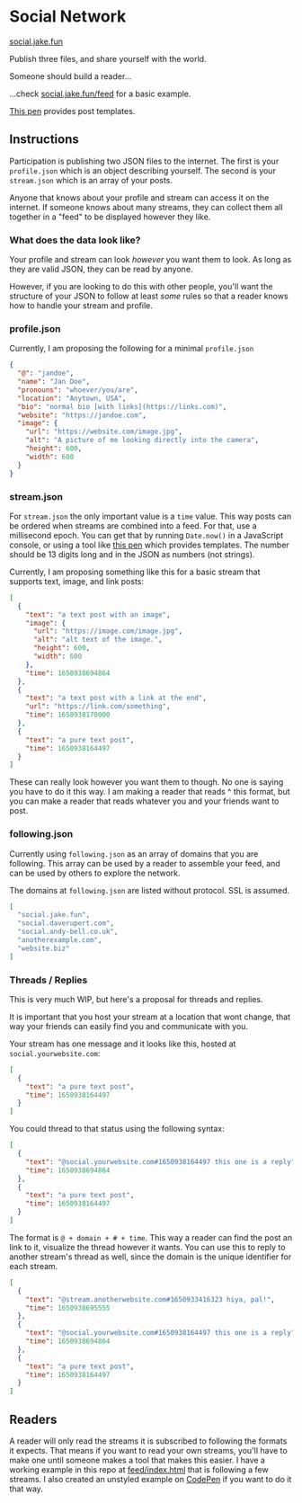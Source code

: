 # Social Network

[social.jake.fun](https://social.jake.fun)

Publish three files, and share yourself with the world.

Someone should build a reader...

...check [social.jake.fun/feed](https://social.jake.fun/feed) for a basic example.

[This pen](https://codepen.io/jakealbaugh/full/dyJBjRL) provides post templates.

## Instructions

Participation is publishing two JSON files to the internet.
The first is your `profile.json` which is an object describing yourself.
The second is your `stream.json` which is an array of your posts.

Anyone that knows about your profile and stream can access it on the internet.
If someone knows about many streams, they can collect them all together in a "feed" to be displayed however they like.

### What does the data look like?

Your profile and stream can look _however_ you want them to look. As long as they are valid JSON, they can be read by anyone.

However, if you are looking to do this with other people, you'll want the structure of your JSON to follow at least _some_ rules so that a reader knows how to handle your stream and profile.

### profile.json

Currently, I am proposing the following for a minimal `profile.json`

```json
{
  "@": "jandoe",
  "name": "Jan Doe",
  "pronouns": "whoever/you/are",
  "location": "Anytown, USA",
  "bio": "normal bio [with links](https://links.com)",
  "website": "https://jandoe.com",
  "image": {
    "url": "https://website.com/image.jpg",
    "alt": "A picture of me looking directly into the camera",
    "height": 600,
    "width": 600
  }
}
```

### stream.json

For `stream.json` the only important value is a `time` value. This way posts can be ordered when streams are combined into a feed. For that, use a millisecond epoch. You can get that by running `Date.now()` in a JavaScript console, or using a tool like [this pen](https://codepen.io/jakealbaugh/full/dyJBjRL) which provides templates. The number should be 13 digits long and in the JSON as numbers (not strings).

Currently, I am proposing something like this for a basic stream that supports text, image, and link posts:

```json
[
  {
    "text": "a text post with an image",
    "image": {
      "url": "https://image.com/image.jpg",
      "alt": "alt text of the image.",
      "height": 600,
      "width": 600
    },
    "time": 1650938694864
  },
  {
    "text": "a text post with a link at the end",
    "url": "https://link.com/something",
    "time": 1650938170000
  },
  {
    "text": "a pure text post",
    "time": 1650938164497
  }
]
```

These can really look however you want them to though. No one is saying you have to do it this way. I am making a reader that reads ^ this format, but you can make a reader that reads whatever you and your friends want to post.

### following.json

Currently using `following.json` as an array of domains that you are following. This array can be used by a reader to assemble your feed, and can be used by others to explore the network.

The domains at `following.json` are listed without protocol. SSL is assumed.

```json
[
  "social.jake.fun",
  "social.daverupert.com",
  "social.andy-bell.co.uk",
  "anotherexample.com",
  "website.biz"
]
```

### Threads / Replies

This is very much WIP, but here's a proposal for threads and replies.

It is important that you host your stream at a location that wont change, that way your friends can easily find you and communicate with you.

Your stream has one message and it looks like this, hosted at `social.yourwebsite.com`:

```json
[
  {
    "text": "a pure text post",
    "time": 1650938164497
  }
]
```

You could thread to that status using the following syntax:

```json
[
  {
    "text": "@social.yourwebsite.com#1650938164497 this one is a reply",
    "time": 1650938694864
  },
  {
    "text": "a pure text post",
    "time": 1650938164497
  }
]
```

The format is `@ + domain + # + time`. This way a reader can find the post an link to it, visualize the thread however it wants. You can use this to reply to another stream's thread as well, since the domain is the unique identifier for each stream.

```json
[
  {
    "text": "@stream.anotherwebsite.com#1650933416323 hiya, pal!",
    "time": 1650938695555
  },
  {
    "text": "@social.yourwebsite.com#1650938164497 this one is a reply",
    "time": 1650938694864
  },
  {
    "text": "a pure text post",
    "time": 1650938164497
  }
]
```

## Readers

A reader will only read the streams it is subscribed to following the formats it expects. That means if you want to read your own streams, you'll have to make one until someone makes a tool that makes this easier. I have a working example in this repo at [feed/index.html](feed/index.html) that is following a few streams. I also created an unstyled example on [CodePen](https://codepen.io/jakealbaugh/pen/abEgGQd/f7c9f5c6d2c5ac7d0ef29b433b6a2e0c) if you want to do it that way.
